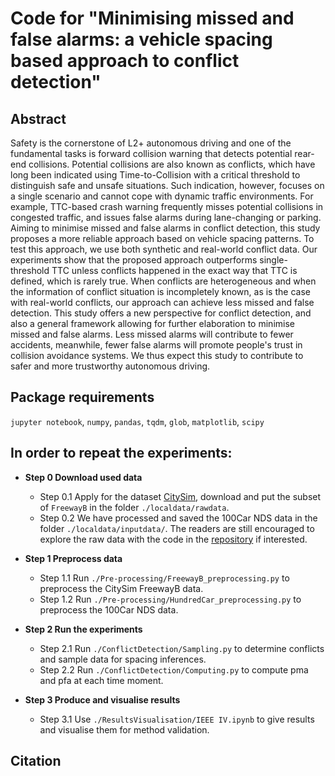 # Code for "Minimising missed and false alarms: a vehicle spacing based approach to conflict detection"

## Abstract
Safety is the cornerstone of L2+ autonomous driving and one of the fundamental tasks is forward collision warning that detects potential rear-end collisions. Potential collisions are also known as conflicts, which have long been indicated using Time-to-Collision with a critical threshold to distinguish safe and unsafe situations. Such indication, however, focuses on a single scenario and cannot cope with dynamic traffic environments. For example, TTC-based crash warning frequently misses potential collisions in congested traffic, and issues false alarms during lane-changing or parking. Aiming to minimise missed and false alarms in conflict detection, this study proposes a more reliable approach based on vehicle spacing patterns. To test this approach, we use both synthetic and real-world conflict data. Our experiments show that the proposed approach outperforms single-threshold TTC unless conflicts happened in the exact way that TTC is defined, which is rarely true. When conflicts are heterogeneous and when the information of conflict situation is incompletely known, as is the case with real-world conflicts, our approach can achieve less missed and false detection. This study offers a new perspective for conflict detection, and also a general framework allowing for further elaboration to minimise missed and false alarms. Less missed alarms will contribute to fewer accidents, meanwhile, fewer false alarms will promote people's trust in collision avoidance systems. We thus expect this study to contribute to safer and more trustworthy autonomous driving.

## Package requirements
`jupyter notebook`, `numpy`, `pandas`, `tqdm`, `glob`, `matplotlib`, `scipy`

## In order to repeat the experiments:

- __Step 0 Download used data__
    - Step 0.1 Apply for the dataset [CitySim](https://github.com/UCF-SST-Lab/UCF-SST-CitySim1-Dataset), download and put the subset of `FreewayB` in the folder `./localdata/rawdata`.
    - Step 0.2 We have processed and saved the 100Car NDS data in the folder `./localdata/inputdata/`. The readers are still encouraged to explore the raw data with the code in the [repository](https://github.com/Yiru-Jiao/Reconstruct100CarNDSData) if interested.

- __Step 1 Preprocess data__
    - Step 1.1 Run `./Pre-processing/FreewayB_preprocessing.py` to preprocess the CitySim FreewayB data.
    - Step 1.2 Run `./Pre-processing/HundredCar_preprocessing.py` to preprocess the 100Car NDS data.

- __Step 2 Run the experiments__
    - Step 2.1 Run `./ConflictDetection/Sampling.py` to determine conflicts and sample data for spacing inferences.
    - Step 2.2 Run `./ConflictDetection/Computing.py` to compute pma and pfa at each time moment.

- __Step 3 Produce and visualise results__
    - Step 3.1 Use `./ResultsVisualisation/IEEE IV.ipynb` to give results and visualise them for method validation.

## Citation

